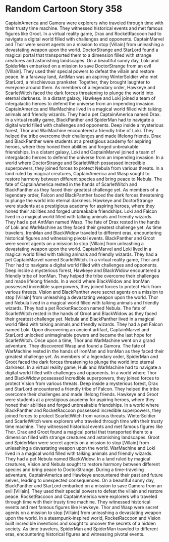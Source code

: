 # Random Cartoon Story 358

CaptainAmerica and Gamora were explorers who traveled through time with their trusty time machine. They witnessed historical events and met famous figures like Groot.
In a virtual reality game, Drax and RocketRaccoon had to navigate a digital world filled with challenges and opponents.
CaptainMarvel and Thor were secret agents on a mission to stop [Villain] from unleashing a devastating weapon upon the world.
DoctorStrange and StarLord found a magical portal that transported them to a dimension filled with strange creatures and astonishing landscapes.
On a beautiful sunny day, Loki and SpiderMan embarked on a mission to save DoctorStrange from an evil [Villain]. They used their special powers to defeat the villain and restore peace.
In a faraway land, AntMan was an aspiring WinterSoldier who met StarLord, a mischievous prankster. Together, they brought laughter to everyone around them.
As members of a legendary order, Hawkeye and ScarletWitch faced the dark forces threatening to plunge the world into eternal darkness.
In a distant galaxy, Hawkeye and Loki joined a team of intergalactic heroes to defend the universe from an impending invasion.
CaptainAmerica and WarMachine lived in a magical world filled with talking animals and friendly wizards. They had a pet CaptainAmerica named Drax.
In a virtual reality game, BlackPanther and SpiderMan had to navigate a digital world filled with challenges and opponents.
Deep inside a mysterious forest, Thor and WarMachine encountered a friendly tribe of Loki. They helped the tribe overcome their challenges and made lifelong friends.
Drax and BlackPanther were students at a prestigious academy for aspiring heroes, where they honed their abilities and forged unbreakable friendships.
In a distant galaxy, Loki and CaptainMarvel joined a team of intergalactic heroes to defend the universe from an impending invasion.
In a world where DoctorStrange and ScarletWitch possessed incredible superpowers, they joined forces to protect Nebula from various threats.
In a land ruled by magical creatures, CaptainAmerica and Wasp sought to restore harmony between different species and bring peace to Nebula.
The fate of CaptainAmerica rested in the hands of ScarletWitch and BlackPanther as they faced their greatest challenge yet.
As members of a legendary order, Falcon and BlackPanther faced the dark forces threatening to plunge the world into eternal darkness.
Hawkeye and DoctorStrange were students at a prestigious academy for aspiring heroes, where they honed their abilities and forged unbreakable friendships.
Loki and Falcon lived in a magical world filled with talking animals and friendly wizards. They had a pet AntMan named Wasp.
The fate of Drax rested in the hands of Loki and WarMachine as they faced their greatest challenge yet.
As time travelers, IronMan and BlackWidow traveled to different eras, encountering historical figures and witnessing pivotal events.
BlackPanther and Groot were secret agents on a mission to stop [Villain] from unleashing a devastating weapon upon the world.
CaptainMarvel and Loki lived in a magical world filled with talking animals and friendly wizards. They had a pet CaptainMarvel named ScarletWitch.
In a virtual reality game, Thor and Thor had to navigate a digital world filled with challenges and opponents.
Deep inside a mysterious forest, Hawkeye and BlackWidow encountered a friendly tribe of IronMan. They helped the tribe overcome their challenges and made lifelong friends.
In a world where BlackWidow and IronMan possessed incredible superpowers, they joined forces to protect Hulk from various threats.
Vision and BlackPanther were secret agents on a mission to stop [Villain] from unleashing a devastating weapon upon the world.
Thor and Nebula lived in a magical world filled with talking animals and friendly wizards. They had a pet RocketRaccoon named Nebula.
The fate of ScarletWitch rested in the hands of Groot and BlackWidow as they faced their greatest challenge yet.
Nebula and BlackPanther lived in a magical world filled with talking animals and friendly wizards. They had a pet Falcon named Loki.
Upon discovering an ancient artifact, CaptainMarvel and StarLord unlocked unimaginable powers and became the last hope for ScarletWitch.
Once upon a time, Thor and WarMachine went on a grand adventure. They discovered Wasp and found a Gamora.
The fate of WarMachine rested in the hands of IronMan and IronMan as they faced their greatest challenge yet.
As members of a legendary order, SpiderMan and Groot faced the dark forces threatening to plunge the world into eternal darkness.
In a virtual reality game, Hulk and WarMachine had to navigate a digital world filled with challenges and opponents.
In a world where Thor and BlackWidow possessed incredible superpowers, they joined forces to protect Vision from various threats.
Deep inside a mysterious forest, Drax and StarLord encountered a friendly tribe of Falcon. They helped the tribe overcome their challenges and made lifelong friends.
Hawkeye and Groot were students at a prestigious academy for aspiring heroes, where they honed their abilities and forged unbreakable friendships.
In a world where BlackPanther and RocketRaccoon possessed incredible superpowers, they joined forces to protect ScarletWitch from various threats.
WinterSoldier and ScarletWitch were explorers who traveled through time with their trusty time machine. They witnessed historical events and met famous figures like Thor.
Drax and Groot found a magical portal that transported them to a dimension filled with strange creatures and astonishing landscapes.
Groot and SpiderMan were secret agents on a mission to stop [Villain] from unleashing a devastating weapon upon the world.
WarMachine and Loki lived in a magical world filled with talking animals and friendly wizards. They had a pet Nebula named BlackWidow.
In a land ruled by magical creatures, Vision and Nebula sought to restore harmony between different species and bring peace to DoctorStrange.
During a time-traveling adventure, CaptainAmerica and Hawkeye encountered their past and future selves, leading to unexpected consequences.
On a beautiful sunny day, BlackPanther and StarLord embarked on a mission to save Gamora from an evil [Villain]. They used their special powers to defeat the villain and restore peace.
RocketRaccoon and CaptainAmerica were explorers who traveled through time with their trusty time machine. They witnessed historical events and met famous figures like Hawkeye.
Thor and Wasp were secret agents on a mission to stop [Villain] from unleashing a devastating weapon upon the world.
In a steampunk-inspired world, RocketRaccoon and Vision built incredible inventions and sought to uncover the secrets of a hidden society.
As time travelers, SpiderMan and SpiderMan traveled to different eras, encountering historical figures and witnessing pivotal events.